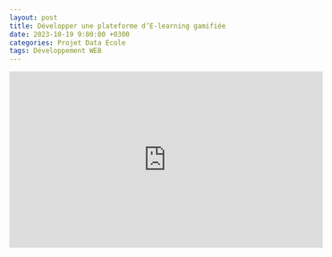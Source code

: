 ```yaml
---
layout: post
title: Développer une plateforme d’E-learning gamifiée
date: 2023-10-19 9:00:00 +0300
categories: Projet Data Ecole
tags: Développement WEB
---
```


<iframe width="560" height="315" src="https://www.youtube.com/embed/Jbz2f6dbmLk" frameborder="0" allowfullscreen></iframe>

